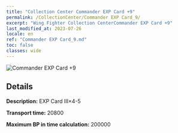 ```yaml
---
title: "Collection Center Commander EXP Card +9"
permalink: /CollectionCenter/Commander EXP Card_9/
excerpt: "Wing Fighter Collection CenterCommander EXP Card +9"
last_modified_at: 2023-07-26
locale: en
ref: "Commander EXP Card_9.md"
toc: false
classes: wide
---
```



![Commander EXP Card +9](/images/cc/CC_Pilot_EXP_Card_6.png)

## Details

  **Description:** EXP Card III×4-5

  **Transport time:** 20800

  **Maximum BP in time calculation:** 200000

